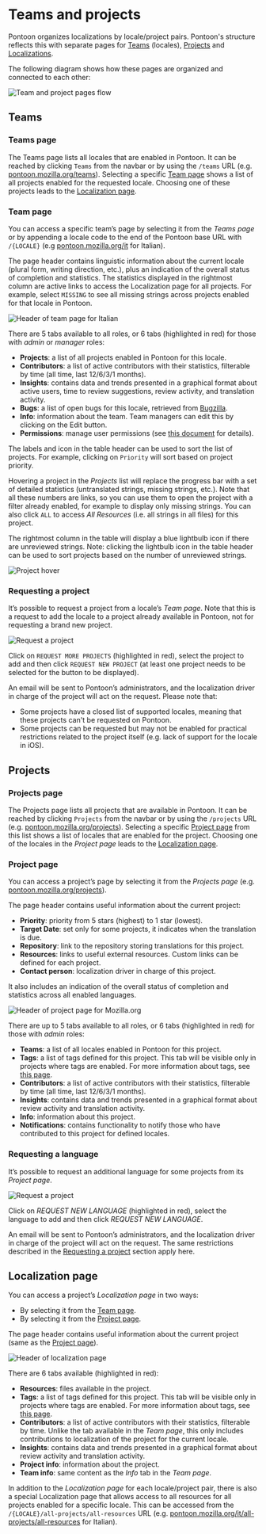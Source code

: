 # Teams and projects

<!-- toc -->

Pontoon organizes localizations by locale/project pairs. Pontoon's structure reflects this with separate pages for [Teams](#teams) (locales), [Projects](#projects) and [Localizations](#localization-page).

The following diagram shows how these pages are organized and connected to each other:

![Team and project pages flow](../../assets/images/pontoon/teams_projects/page_flow.png)

## Teams

### Teams page

The Teams page lists all locales that are enabled in Pontoon. It can be reached by clicking `Teams` from the navbar or by using the `/teams` URL (e.g. [pontoon.mozilla.org/teams](https://pontoon.mozilla.org/teams/)). Selecting a specific [Team page](#team-page) shows a list of all projects enabled for the requested locale. Choosing one of these projects leads to the [Localization page](#localization-page).

### Team page

You can access a specific team’s page by selecting it from the *Teams page* or by appending a locale code to the end of the Pontoon base URL with `/{LOCALE}` (e.g [pontoon.mozilla.org/it](https://pontoon.mozilla.org/it) for Italian).

The page header contains linguistic information about the current locale (plural form, writing direction, etc.), plus an indication of the overall status of completion and statistics. The statistics displayed in the rightmost column are active links to access the Localization page for all projects. For example, select `MISSING` to see all missing strings across projects enabled for that locale in Pontoon.

![Header of team page for Italian](../../assets/images/pontoon/teams_projects/team_page_header.png)

There are 5 tabs available to all roles, or 6 tabs (highlighted in red) for those with *admin* or *manager* roles:

* **Projects**: a list of all projects enabled in Pontoon for this locale.
* **Contributors**: a list of active contributors with their statistics, filterable by time (all time, last 12/6/3/1 months).
* **Insights**: contains data and trends presented in a graphical format about active users, time to review suggestions, review activity, and translation activity.
* **Bugs**: a list of open bugs for this locale, retrieved from [Bugzilla](https://bugzilla.mozilla.org/).
* **Info**: information about the team. Team managers can edit this by clicking on the Edit button.
* **Permissions**: manage user permissions (see [this document](users.md#managing-permissions) for details).

The labels and icon in the table header can be used to sort the list of projects. For example, clicking on `Priority` will sort based on project priority.

Hovering a project in the *Projects* list will replace the progress bar with a set of detailed statistics (untranslated strings, missing strings, etc.). Note that all these numbers are links, so you can use them to open the project with a filter already enabled, for example to display only missing strings. You can also click `ALL` to access *All Resources* (i.e. all strings in all files) for this project.

The rightmost column in the table will display a blue lightbulb icon if there are unreviewed strings. Note: clicking the lightbulb icon in the table header can be used to sort projects based on the number of unreviewed strings.

![Project hover](../../assets/images/pontoon/teams_projects/project_hover.png)

### Requesting a project

It’s possible to request a project from a locale’s *Team page*. Note that this is a request to add the locale to a project already available in Pontoon, not for requesting a brand new project.

![Request a project](../../assets/images/pontoon/teams_projects/request_project.png)

Click on `REQUEST MORE PROJECTS` (highlighted in red), select the project to add and then click `REQUEST NEW PROJECT` (at least one project needs to be selected for the button to be displayed).

An email will be sent to Pontoon’s administrators, and the localization driver in charge of the project will act on the request. Please note that:
* Some projects have a closed list of supported locales, meaning that these projects can't be requested on Pontoon.
* Some projects can be requested but may not be enabled for practical restrictions related to the project itself (e.g. lack of support for the locale in iOS).

## Projects

### Projects page

The Projects page lists all projects that are available in Pontoon. It can be reached by clicking `Projects` from the navbar or by using the `/projects` URL (e.g. [pontoon.mozilla.org/projects](https://pontoon.mozilla.org/teams/)). Selecting a specific [Project page](#project-page) from this list shows a list of locales that are enabled for the project. Choosing one of the locales in the *Project page* leads to the [Localization page](#localization-page).

### Project page

You can access a project’s page by selecting it from the *Projects page* (e.g. [pontoon.mozilla.org/projects](https://pontoon.mozilla.org/projects/)).

The page header contains useful information about the current project:
* **Priority**: priority from 5 stars (highest) to 1 star (lowest).
* **Target Date**: set only for some projects, it indicates when the translation is due.
* **Repository**: link to the repository storing translations for this project.
* **Resources**: links to useful external resources. Custom links can be defined for each project.
* **Contact person**: localization driver in charge of this project.

It also includes an indication of the overall status of completion and statistics across all enabled languages.

![Header of project page for Mozilla.org](../../assets/images/pontoon/teams_projects/project_page_header.png)

There are up to 5 tabs available to all roles, or 6 tabs (highlighted in red) for those with *admin* roles:

* **Teams**: a list of all locales enabled in Pontoon for this project.
* **Tags**: a list of tags defined for this project. This tab will be visible only in projects where tags are enabled. For more information about tags, see [this page](search_filters.md#tags).
* **Contributors**: a list of active contributors with their statistics, filterable by time (all time, last 12/6/3/1 months).
* **Insights**: contains data and trends presented in a graphical format about review activity and translation activity.
* **Info**: information about this project.
* **Notifications**: contains functionality to notify those who have contributed to this project for defined locales.

### Requesting a language

It’s possible to request an additional language for some projects from its *Project page*.

![Request a project](../../assets/images/pontoon/teams_projects/request_locale.png)

Click on *REQUEST NEW LANGUAGE* (highlighted in red), select the language to add and then click *REQUEST NEW LANGUAGE*.

An email will be sent to Pontoon’s administrators, and the localization driver in charge of the project will act on the request. The same restrictions described in the [Requesting a project](#requesting-a-project) section apply here.

## Localization page

You can access a project’s *Localization page* in two ways:
* By selecting it from the [Team page](#team-page).
* By selecting it from the [Project page](#project-page).

The page header contains useful information about the current project (same as the [Project page](#project-page)).

![Header of localization page](../../assets/images/pontoon/teams_projects/localization_page_header.png)

There are 6 tabs available (highlighted in red):
* **Resources**: files available in the project.
* **Tags**: a list of tags defined for this project. This tab will be visible only in projects where tags are enabled. For more information about tags, see [this page](search_filters.md#tags).
* **Contributors**: a list of active contributors with their statistics, filterable by time. Unlike the tab available in the *Team page*, this only includes contributions to localization of the project for the current locale.
* **Insights**: contains data and trends presented in a graphical format about review activity and translation activity.
* **Project info**: information about the project.
* **Team info**: same content as the *Info* tab in the *Team page*.

In addition to the *Localization page* for each locale/project pair, there is also a special Localization page that allows access to all resources for all projects enabled for a specific locale. This can be accessed from the `/{LOCALE}/all-projects/all-resources` URL (e.g. [pontoon.mozilla.org/it/all-projects/all-resources](https://pontoon.mozilla.org/it/all-projects/all-resources) for Italian).
